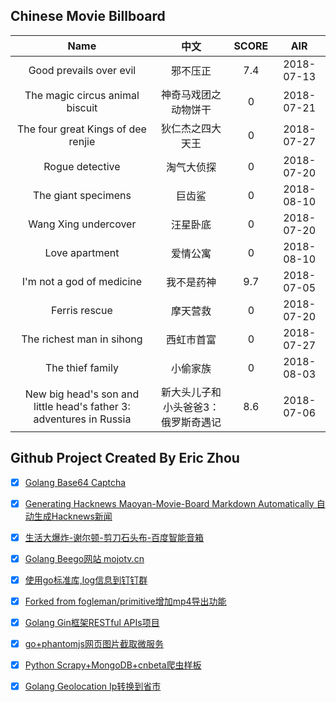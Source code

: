 ## Chinese Movie Billboard
|   Name          | 中文           | SCORE   |  AIR|
|:-------------:|:-------------:| :-----:|:-----:|
|Good prevails over evil | 邪不压正 |7.4| 2018-07-13|
|The magic circus animal biscuit | 神奇马戏团之动物饼干 |0| 2018-07-21|
|The four great Kings of dee renjie | 狄仁杰之四大天王 |0| 2018-07-27|
|Rogue detective | 淘气大侦探 |0| 2018-07-20|
|The giant specimens | 巨齿鲨 |0| 2018-08-10|
|Wang Xing undercover | 汪星卧底 |0| 2018-07-20|
|Love apartment | 爱情公寓 |0| 2018-08-10|
|I&#39;m not a god of medicine | 我不是药神 |9.7| 2018-07-05|
|Ferris rescue | 摩天营救 |0| 2018-07-20|
|The richest man in sihong | 西虹市首富 |0| 2018-07-27|
|The thief family | 小偷家族 |0| 2018-08-03|
|New big head&#39;s son and little head&#39;s father 3: adventures in Russia | 新大头儿子和小头爸爸3：俄罗斯奇遇记 |8.6| 2018-07-06|


## Github Project Created By Eric Zhou

- [x] [Golang Base64 Captcha](https://github.com/mojocn/base64Captcha)
- [x] [Generating Hacknews Maoyan-Movie-Board Markdown Automatically 自动生成Hacknews新闻](https://github.com/dejavuzhou/md-genie)
- [x] [生活大爆炸-谢尔顿-剪刀石头布-百度智能音箱](https://github.com/mojocn/dueros-bang-game)
- [x] [Golang Beego网站 mojotv.cn](https://github.com/mojocn/www.mojotv.cn)
- [x] [使用go标准库,log信息到钉钉群](https://github.com/mojocn/dooger)
- [x] [Forked from fogleman/primitive增加mp4导出功能](https://github.com/mojocn/primitive)
- [x] [Golang Gin框架RESTful APIs项目](https://github.com/JJJJJJJerk/ezier-golang-web-api-framework)
- [x] [go+phantomjs网页图片截取微服务](https://github.com/mojocn/screen_shot)
- [x] [Python Scrapy+MongoDB+cnbeta爬虫样板](https://github.com/mojocn/scrapy_mongodb_boilerplate_cnbeta)
- [x] [Golang Geolocation Ip转换到省市](https://github.com/mojocn/ip2location)





